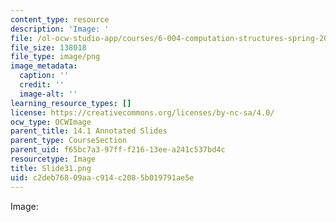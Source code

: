 ```yaml
---
content_type: resource
description: 'Image: '
file: /ol-ocw-studio-app/courses/6-004-computation-structures-spring-2017/c2deb76809aac914c2085b019791ae5e_Slide31.png
file_size: 138018
file_type: image/png
image_metadata:
  caption: ''
  credit: ''
  image-alt: ''
learning_resource_types: []
license: https://creativecommons.org/licenses/by-nc-sa/4.0/
ocw_type: OCWImage
parent_title: 14.1 Annotated Slides
parent_type: CourseSection
parent_uid: f65bc7a3-97ff-f216-13ee-a241c537bd4c
resourcetype: Image
title: Slide31.png
uid: c2deb768-09aa-c914-c208-5b019791ae5e
---
```

Image: 